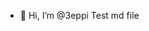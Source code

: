 - 👋 Hi, I’m @3eppi
  Test md file
  
<!---
3eppi/3eppi is a ✨ special ✨ repository because its `README.md` (this file) appears on your GitHub profile.
You can click the Preview link to take a look at your changes.
--->
